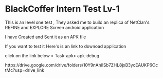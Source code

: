 <h1>BlackCoffer Intern Test Lv-1</h1>
<p>This is an level one test , They asked me to build an replica of NetClan's REFINE and EXPLORE Screen android application</p>
<p>I have Created and Sent it as an APK file </p>

<p>If you want to test it Here's is an link to downoad application</p>

<p>click on the link below > Task-apk> apk-debug</p>
<a>https://drive.google.com/drive/folders/10Y9nAhiISb7ZHL8jxB3ycEAUKP6OctMc?usp=drive_link</a>

